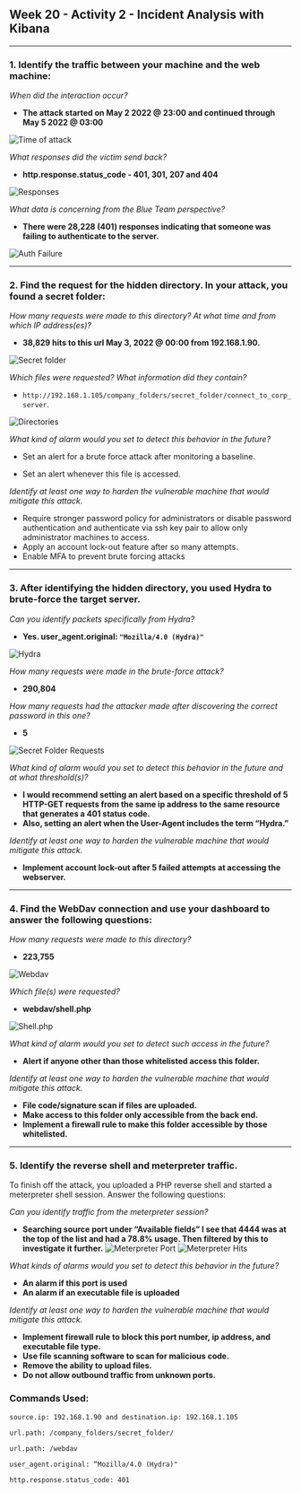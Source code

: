 ## Week 20 - Activity 2 - Incident Analysis with Kibana
____
### 1. Identify the traffic between your machine and the web machine:  

*When did the interaction occur?*
   
   - **The attack started on May 2 2022 @ 23:00 and continued through  May 5 2022 @ 03:00**

![Time of attack](Images/date-time_of_attack.png)

*What responses did the victim send back?*
-  **http.response.status_code - 401, 301, 207 and 404**

![Responses](Images/server_response_codes.png)

 *What data is concerning from the Blue Team perspective?*

- **There were 28,228 (401) responses indicating that someone was failing to authenticate to the server.**
   
   
![Auth Failure](Images/401_auth_failures.png)
___

### 2. Find the request for the hidden directory.  In your attack, you found a secret folder:

*How many requests were made to this directory? At what time and from which IP address(es)?* 
- **38,829 hits to this url May 3, 2022 @ 00:00 from 192.168.1.90.**

![Secret folder](Images/secret_folder_src-ip.png)

*Which files were requested? What information did they contain?*
- `http://192.168.1.105/company_folders/secret_folder/connect_to_corp_server`.

![Directories](Images/folders_accessed.png) 

*What kind of alarm would you set to detect this behavior in the future?*

 - Set an alert for a brute force attack after monitoring a baseline.
 
 - Set an alert whenever this file is accessed.

*Identify at least one way to harden the vulnerable machine that would mitigate this attack.* 

-  Require stronger password policy for administrators or disable password authentication and authenticate via ssh key pair to allow only administrator machines to access.
-  Apply an account lock-out feature after so many attempts.
-  Enable MFA to prevent brute forcing attacks

___ 

### 3. After identifying the hidden directory, you used Hydra to brute-force the target server. 

  *Can you identify packets specifically from Hydra?*
  -  **Yes. user_agent.original: `"Mozilla/4.0 (Hydra)"`** 

  ![Hydra](Images/user-agent_moz-hydra.png)

*How many requests were made in the brute-force attack?*
-  **290,804**
	
*How many requests had the attacker made after discovering the correct password in this one?* 
- **5**

![Secret Folder Requests](Images/times_secret_folder_requested.png)

*What kind of alarm would you set to detect this behavior in the future and at what threshold(s)?*
- **I would recommend setting an alert based on a specific threshold of 5 HTTP-GET requests from the same ip address to the same resource that generates a 401 status code.** 
- **Also, setting an alert when the User-Agent includes the term “Hydra.”**

*Identify at least one way to harden the vulnerable machine that would mitigate this attack.*

- **Implement account lock-out after 5 failed attempts at accessing the webserver.**
___
### 4. Find the WebDav connection and use your dashboard to answer the following questions:

*How many requests were made to this directory?*
- **223,755**

![Webdav](Images/webdav.png)

*Which file(s) were requested?*
- **webdav/shell.php**

![Shell.php](Images/web-dav_shell-php.png)

*What kind of alarm would you set to detect such access in the future?*

- **Alert if anyone other than those whitelisted access this folder.**

*Identify at least one way to harden the vulnerable machine that would mitigate this attack.*

- **File code/signature scan if files are uploaded.**
- **Make access to this folder only accessible from the back end.**
- **Implement a firewall rule to make this folder accessible by those whitelisted.**
___
### 5.	Identify the reverse shell and meterpreter traffic.
To finish off the attack, you uploaded a PHP reverse shell and started a meterpreter shell session. Answer the following questions:

*Can you identify traffic from the meterpreter session?*
- **Searching source port under “Available fields” I see that 4444 was at the top of the list and had a 78.8% usage. Then filtered by this to investigate it further.**
![Meterpreter Port](Images/top_source_port.png)
![Meterpreter Hits](Images/port4444-hits.png)

*What kinds of alarms would you set to detect this behavior in the future?*

- **An alarm if this port is used**
- **An alarm if an executable file is uploaded**


*Identify at least one way to harden the vulnerable machine that would mitigate this attack.*

- **Implement firewall rule to block this port number, ip address, and executable file type.**
- **Use file scanning software to scan for malicious code.**
- **Remove the ability to upload files.**
- **Do not allow outbound traffic from unknown ports.**

### Commands Used:
```
source.ip: 192.168.1.90 and destination.ip: 192.168.1.105
```
```
url.path: /company_folders/secret_folder/
```
```
url.path: /webdav
```
```
user_agent.original: “Mozilla/4.0 (Hydra)"
```
```
http.response.status_code: 401
```
















